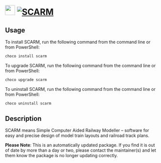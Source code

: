﻿# <img src="https://cdn.jsdelivr.net/gh/mkevenaar/chocolatey-packages@9a3aec2cd14cadf9ff04d111fcc1ae400959b1c9/icons/scarm.png" width="32" height="32"/> [![SCARM](https://img.shields.io/chocolatey/v/scarm.svg?label=SCARM)](https://chocolatey.org/packages/scarm)

## Usage
To install SCARM, run the following command from the command line or from PowerShell:
```powershell
choco install scarm
```

To upgrade SCARM, run the following command from the command line or from PowerShell:
```powershell
choco upgrade scarm
```

To uninstall SCARM, run the following command from the command line or from PowerShell:
```powershell
choco uninstall scarm
```

## Description
SCARM means Simple Computer Aided Railway Modeller – software for easy and precise design of model train layouts and railroad track plans.

**Please Note**: This is an automatically updated package. If you find it is
out of date by more than a day or two, please contact the maintainer(s) and
let them know the package is no longer updating correctly.

